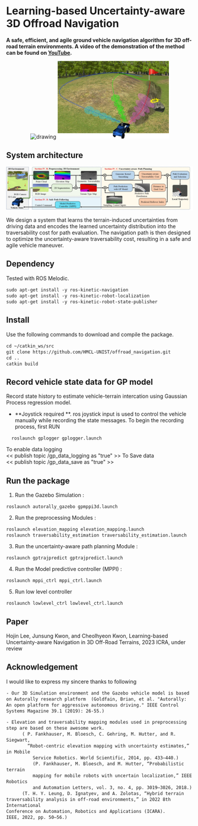 # Learning-based Uncertainty-aware 3D Offroad Navigation

**A safe, efficient, and agile ground vehicle navigation algorithm for 3D off-road terrain environments. A video of the demonstration of the method can be found on [YouTube](https://www.youtube.com/watch).**



<p align='center'>
    <img src="/jpg/gpmppi3.gif" alt="drawing" width="400"/>
    <img src="/jpg/hojin1.jpg" alt="drawing" width="300"/>
</p>




## System architecture
<p align='center'>
    <img src="/jpg/hojin2.jpg" alt="drawing" width="1000"/>
</p>


We design a system that learns the terrain-induced uncertainties from driving data and encodes the learned uncertainty distribution into the
traversability cost for path evaluation. The navigation path is then designed to optimize the uncertainty-aware traversability cost, resulting in a safe and agile vehicle maneuver.  

## Dependency

Tested with ROS Melodic. 
  ```
  sudo apt-get install -y ros-kinetic-navigation
  sudo apt-get install -y ros-kinetic-robot-localization
  sudo apt-get install -y ros-kinetic-robot-state-publisher
  ```

## Install

Use the following commands to download and compile the package.

```
cd ~/catkin_ws/src
git clone https://github.com/HMCL-UNIST/offroad_navigation.git 
cd ..
catkin build 
```

## Record vehicle state data for GP model 
Record state history to estimate vehicle-terrain intercation using Gaussian Process regression model. 
  - **Joystick required **. 
  ros joystick input is used to control the vehicle manually while recording the state messages. 
  To begin the recording process, first RUN 
  ```
    roslaunch gplogger gplogger.launch
  ```
To enable data logging  
<< publish topic  /gp_data_logging as "true" >>
To Save data   
<< publish topic  /gp_data_save as "true" >>


## Run the package

1. Run the Gazebo Simulation :
```
roslaunch autorally_gazebo gpmppi3d.launch
```

2. Run the preprocessing Modules  :
```
roslaunch elevation_mapping elevation_mapping.launch
roslaunch traversability_estimation traversability_estimation.launch
```

3. Run the uncertainty-aware path planning Module  :
```
roslaunch gptrajpredict gptrajpredict.launch
```

4. Run the Model predictive controller (MPPI) :
```
roslaunch mppi_ctrl mppi_ctrl.launch
```

5. Run low level controller 
```
roslaunch lowlevel_ctrl lowlevel_ctrl.launch
```



## Paper 
Hojin Lee, Junsung Kwon, and Cheolhyeon Kwon, Learning-based Uncertainty-aware Navigation in 3D Off-Road Terrains, 2023 ICRA, under review 


## Acknowledgement
I would like to express my sincere thanks to following
```
- Our 3D Simulation environment and the Gazebo vehicle model is based on Autorally research platform  (Goldfain, Brian, et al. "Autorally: An open platform for aggressive autonomous driving." IEEE Control Systems Magazine 39.1 (2019): 26-55.)  
```

```
- Elevation and traversability mapping modules used in preprocessing step are based on these awesome work. 
      ( P. Fankhauser, M. Bloesch, C. Gehring, M. Hutter, and R. Siegwart,
        “Robot-centric elevation mapping with uncertainty estimates,” in Mobile
          Service Robotics. World Scientific, 2014, pp. 433–440.) 
          (P. Fankhauser, M. Bloesch, and M. Hutter, “Probabilistic terrain
          mapping for mobile robots with uncertain localization,” IEEE Robotics
          and Automation Letters, vol. 3, no. 4, pp. 3019–3026, 2018.) 
      (T. H. Y. Leung, D. Ignatyev, and A. Zolotas, “Hybrid terrain
traversability analysis in off-road environments,” in 2022 8th International
Conference on Automation, Robotics and Applications (ICARA).
IEEE, 2022, pp. 50–56.)
 ```
